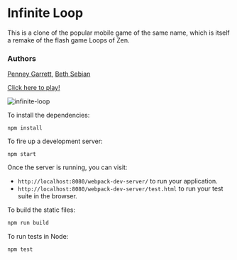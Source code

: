 # Infinite Loop

This is a clone of the popular mobile game of the same name, which is itself a remake of the flash game Loops of Zen.

### Authors

[Penney Garrett](https://github.com/PenneyGadget), [Beth Sebian](https://github.com/bethsebian)

[Click here to play!](http://penneygadget.github.io/game-time/)

![infinite-loop](http://g.recordit.co/D8vOI0HKrw.gif)

To install the dependencies:

```
npm install
```

To fire up a development server:

```
npm start
```

Once the server is running, you can visit:

* `http://localhost:8080/webpack-dev-server/` to run your application.
* `http://localhost:8080/webpack-dev-server/test.html` to run your test suite in the browser.

To build the static files:

```js
npm run build
```


To run tests in Node:

```js
npm test
```
